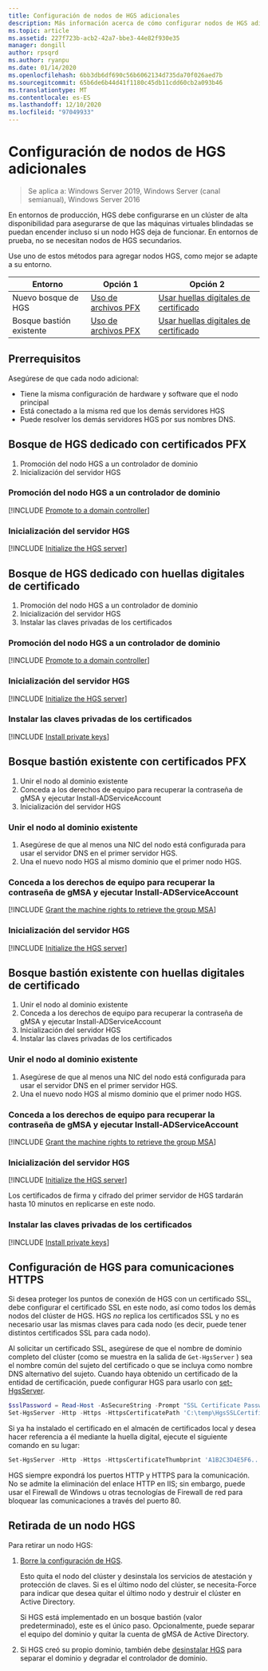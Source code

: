 ```yaml
---
title: Configuración de nodos de HGS adicionales
description: Más información acerca de cómo configurar nodos de HGS adicionales
ms.topic: article
ms.assetid: 227f723b-acb2-42a7-bbe3-44e82f930e35
manager: dongill
author: rpsqrd
ms.author: ryanpu
ms.date: 01/14/2020
ms.openlocfilehash: 6bb3db6df690c56b6062134d735da70f026aed7b
ms.sourcegitcommit: 65b6de6b44d41f1180c45db11cdd60cb2a093b46
ms.translationtype: MT
ms.contentlocale: es-ES
ms.lasthandoff: 12/10/2020
ms.locfileid: "97049933"
---
```

# <a name="configure-additional-hgs-nodes"></a>Configuración de nodos de HGS adicionales

>Se aplica a: Windows Server 2019, Windows Server (canal semianual), Windows Server 2016

En entornos de producción, HGS debe configurarse en un clúster de alta disponibilidad para asegurarse de que las máquinas virtuales blindadas se puedan encender incluso si un nodo HGS deja de funcionar. En entornos de prueba, no se necesitan nodos de HGS secundarios.

Use uno de estos métodos para agregar nodos HGS, como mejor se adapte a su entorno.

| Entorno | Opción 1 | Opción 2 |
|--|--|--|
| Nuevo bosque de HGS | [Uso de archivos PFX](#dedicated-hgs-forest-with-pfx-certificates) | [Usar huellas digitales de certificado](#dedicated-hgs-forest-with-certificate-thumbprints) |
| Bosque bastión existente | [Uso de archivos PFX](#existing-bastion-forest-with-pfx-certificates) | [Usar huellas digitales de certificado](#existing-bastion-forest-with-certificate-thumbprints) |

## <a name="prerequisites"></a>Prerrequisitos

Asegúrese de que cada nodo adicional:
- Tiene la misma configuración de hardware y software que el nodo principal
- Está conectado a la misma red que los demás servidores HGS
- Puede resolver los demás servidores HGS por sus nombres DNS.

## <a name="dedicated-hgs-forest-with-pfx-certificates"></a>Bosque de HGS dedicado con certificados PFX

1. Promoción del nodo HGS a un controlador de dominio
2. Inicialización del servidor HGS

### <a name="promote-the-hgs-node-to-a-domain-controller"></a>Promoción del nodo HGS a un controlador de dominio

[!INCLUDE [Promote to a domain controller](../../../includes/guarded-fabric-promote-domain-controller.md)]

### <a name="initialize-the-hgs-server"></a>Inicialización del servidor HGS

[!INCLUDE [Initialize the HGS server](../../../includes/guarded-fabric-initialize-hgs-on-the-node.md)]

## <a name="dedicated-hgs-forest-with-certificate-thumbprints"></a>Bosque de HGS dedicado con huellas digitales de certificado

1. Promoción del nodo HGS a un controlador de dominio
2. Inicialización del servidor HGS
3. Instalar las claves privadas de los certificados

### <a name="promote-the-hgs-node-to-a-domain-controller"></a>Promoción del nodo HGS a un controlador de dominio

[!INCLUDE [Promote to a domain controller](../../../includes/guarded-fabric-promote-domain-controller.md)]

### <a name="initialize-the-hgs-server"></a>Inicialización del servidor HGS

[!INCLUDE [Initialize the HGS server](../../../includes/guarded-fabric-initialize-hgs-on-the-node.md)]

### <a name="install-the-private-keys-for-the-certificates"></a>Instalar las claves privadas de los certificados

[!INCLUDE [Install private keys](../../../includes/guarded-fabric-install-private-keys.md)]

## <a name="existing-bastion-forest-with-pfx-certificates"></a>Bosque bastión existente con certificados PFX

1. Unir el nodo al dominio existente
2. Conceda a los derechos de equipo para recuperar la contraseña de gMSA y ejecutar Install-ADServiceAccount
3. Inicialización del servidor HGS

### <a name="join-the-node-to-the-existing-domain"></a>Unir el nodo al dominio existente

1. Asegúrese de que al menos una NIC del nodo está configurada para usar el servidor DNS en el primer servidor HGS.
2. Una el nuevo nodo HGS al mismo dominio que el primer nodo HGS.

### <a name="grant-the-machine-rights-to-retrieve-gmsa-password-and-run-install-adserviceaccount"></a>Conceda a los derechos de equipo para recuperar la contraseña de gMSA y ejecutar Install-ADServiceAccount

[!INCLUDE [Grant the machine rights to retrieve the group MSA](../../../includes/guarded-fabric-grant-machine-rights-to-retrieve-gmsa.md)]

### <a name="initialize-the-hgs-server"></a>Inicialización del servidor HGS

[!INCLUDE [Initialize the HGS server](../../../includes/guarded-fabric-initialize-hgs-on-the-node.md)]

## <a name="existing-bastion-forest-with-certificate-thumbprints"></a>Bosque bastión existente con huellas digitales de certificado

1. Unir el nodo al dominio existente
2. Conceda a los derechos de equipo para recuperar la contraseña de gMSA y ejecutar Install-ADServiceAccount
3. Inicialización del servidor HGS
4. Instalar las claves privadas de los certificados

### <a name="join-the-node-to-the-existing-domain"></a>Unir el nodo al dominio existente

1. Asegúrese de que al menos una NIC del nodo está configurada para usar el servidor DNS en el primer servidor HGS.
2. Una el nuevo nodo HGS al mismo dominio que el primer nodo HGS.

### <a name="grant-the-machine-rights-to-retrieve-gmsa-password-and-run-install-adserviceaccount"></a>Conceda a los derechos de equipo para recuperar la contraseña de gMSA y ejecutar Install-ADServiceAccount

[!INCLUDE [Grant the machine rights to retrieve the group MSA](../../../includes/guarded-fabric-grant-machine-rights-to-retrieve-gmsa.md)]

### <a name="initialize-the-hgs-server"></a>Inicialización del servidor HGS

[!INCLUDE [Initialize the HGS server](../../../includes/guarded-fabric-initialize-hgs-on-the-node.md)]

Los certificados de firma y cifrado del primer servidor de HGS tardarán hasta 10 minutos en replicarse en este nodo.

### <a name="install-the-private-keys-for-the-certificates"></a>Instalar las claves privadas de los certificados

[!INCLUDE [Install private keys](../../../includes/guarded-fabric-install-private-keys.md)]

## <a name="configure-hgs-for-https-communications"></a>Configuración de HGS para comunicaciones HTTPS

Si desea proteger los puntos de conexión de HGS con un certificado SSL, debe configurar el certificado SSL en este nodo, así como todos los demás nodos del clúster de HGS.
HGS *no* replica los certificados SSL y no es necesario usar las mismas claves para cada nodo (es decir, puede tener distintos certificados SSL para cada nodo).

Al solicitar un certificado SSL, asegúrese de que el nombre de dominio completo del clúster (como se muestra en la salida de `Get-HgsServer` ) sea el nombre común del sujeto del certificado o que se incluya como nombre DNS alternativo del sujeto.
Cuando haya obtenido un certificado de la entidad de certificación, puede configurar HGS para usarlo con [set-HgsServer](/powershell/module/hgsserver/set-hgsserver).

```powershell
$sslPassword = Read-Host -AsSecureString -Prompt "SSL Certificate Password"
Set-HgsServer -Http -Https -HttpsCertificatePath 'C:\temp\HgsSSLCertificate.pfx' -HttpsCertificatePassword $sslPassword
```

Si ya ha instalado el certificado en el almacén de certificados local y desea hacer referencia a él mediante la huella digital, ejecute el siguiente comando en su lugar:

```powershell
Set-HgsServer -Http -Https -HttpsCertificateThumbprint 'A1B2C3D4E5F6...'
```

HGS siempre expondrá los puertos HTTP y HTTPS para la comunicación.
No se admite la eliminación del enlace HTTP en IIS; sin embargo, puede usar el Firewall de Windows u otras tecnologías de Firewall de red para bloquear las comunicaciones a través del puerto 80.

## <a name="decommission-an-hgs-node"></a>Retirada de un nodo HGS

Para retirar un nodo HGS:

1. [Borre la configuración de HGS](guarded-fabric-manage-hgs.md#clearing-the-hgs-configuration).

   Esto quita el nodo del clúster y desinstala los servicios de atestación y protección de claves.
   Si es el último nodo del clúster, se necesita-Force para indicar que desea quitar el último nodo y destruir el clúster en Active Directory.

   Si HGS está implementado en un bosque bastión (valor predeterminado), este es el único paso.
   Opcionalmente, puede separar el equipo del dominio y quitar la cuenta de gMSA de Active Directory.

2. Si HGS creó su propio dominio, también debe [desinstalar HGS](guarded-fabric-manage-hgs.md#clearing-the-hgs-configuration) para separar el dominio y degradar el controlador de dominio.
